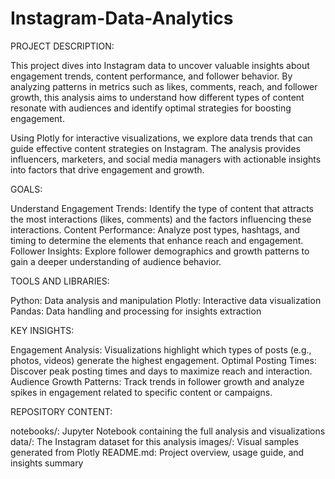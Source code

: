 # Instagram-Data-Analytics
PROJECT DESCRIPTION:

This project dives into Instagram data to uncover valuable insights about engagement trends, content performance, and follower behavior. By analyzing patterns in metrics such as likes, comments, reach, and follower growth, this analysis aims to understand how different types of content resonate with audiences and identify optimal strategies for boosting engagement.

Using Plotly for interactive visualizations, we explore data trends that can guide effective content strategies on Instagram. The analysis provides influencers, marketers, and social media managers with actionable insights into factors that drive engagement and growth.

GOALS:

Understand Engagement Trends: Identify the type of content that attracts the most interactions (likes, comments) and the factors influencing these interactions.
Content Performance: Analyze post types, hashtags, and timing to determine the elements that enhance reach and engagement.
Follower Insights: Explore follower demographics and growth patterns to gain a deeper understanding of audience behavior.

TOOLS AND LIBRARIES:

Python: Data analysis and manipulation
Plotly: Interactive data visualization
Pandas: Data handling and processing for insights extraction

KEY INSIGHTS:

Engagement Analysis: Visualizations highlight which types of posts (e.g., photos, videos) generate the highest engagement.
Optimal Posting Times: Discover peak posting times and days to maximize reach and interaction.
Audience Growth Patterns: Track trends in follower growth and analyze spikes in engagement related to specific content or campaigns.

REPOSITORY CONTENT:

notebooks/: Jupyter Notebook containing the full analysis and visualizations
data/: The Instagram dataset for this analysis
images/: Visual samples generated from Plotly
README.md: Project overview, usage guide, and insights summary

